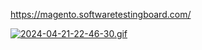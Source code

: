 https://magento.softwaretestingboard.com/

[![2024-04-21-22-46-30.gif](https://i.postimg.cc/g28WWCmW/2024-04-21-22-46-30.gif)](https://postimg.cc/3k86jbkS)
